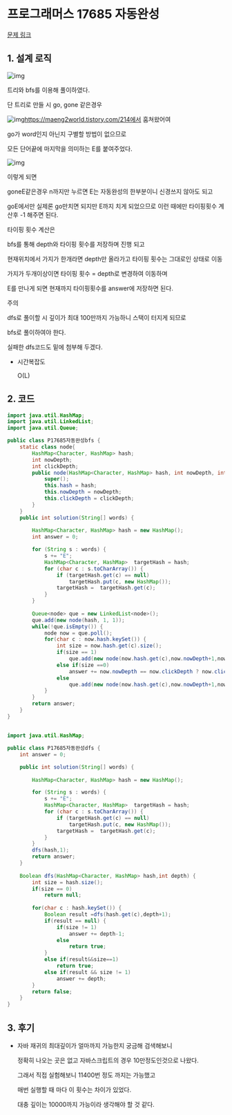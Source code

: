 # 프로그래머스 17685 자동완성

[문제 링크](https://programmers.co.kr/learn/courses/30/lessons/17685)



## 1. 설계 로직

![img](https://blog.kakaocdn.net/dn/cgOfGb/btq8YXnoU3d/Ni4w9olQBzS37D3NsYkvv1/img.png)



트리와 bfs를 이용해 풀이하였다.

 

단 트리로 만들 시 go, gone 같은경우



![img](https://blog.kakaocdn.net/dn/Irwp6/btq8TsoxZv2/nD5h0tSCYk7WFby6pjZLLK/img.png)https://maeng2world.tistory.com/214에서 훔쳐왔어여



go가 word인지 아닌지 구별할 방법이 없으므로

모든 단어끝에 마지막을 의미하는 E를 붙여주었다.

 



![img](https://blog.kakaocdn.net/dn/oRg8y/btq8VGsY0tM/sFw0QURw9PW5TK4nXLDbv1/img.png)



이렇게 되면

goneE같은경우 n까지만 누르면 E는 자동완성의 한부분이니 신경쓰지 않아도 되고

 

goE에서만 실제론 go만치면 되지만 E까지 치게 되었으므로 이런 때에만 타이핑횟수 계산후 -1 해주면 된다.

 

 

타이핑 횟수 계산은

bfs를 통해 depth와 타이핑 횟수를 저장하며 진행 되고

현재위치에서 가지가 한개라면 depth만 올라가고 타이핑 횟수는 그대로인 상태로 이동

가지가 두개이상이면 타이핑 횟수 = depth로 변경하여 이동하며

E를 만나게 되면 현재까지 타이핑횟수를 answer에 저장하면 된다.

 

주의

dfs로 풀이할 시 깊이가 최대 100만까지 가능하니 스택이 터지게 되므로

bfs로 풀이하여야 한다.

 

실패한 dfs코드도 밑에 첨부해 두겠다.

 

- 시간복잡도

  O(L)

## 2. 코드

```java
import java.util.HashMap;
import java.util.LinkedList;
import java.util.Queue;

public class P17685자동완성bfs {
	static class node{
		HashMap<Character, HashMap> hash;
		int nowDepth;
		int clickDepth;
		public node(HashMap<Character, HashMap> hash, int nowDepth, int clickDepth) {
			super();
			this.hash = hash;
			this.nowDepth = nowDepth;
			this.clickDepth = clickDepth;
		}
	}
	public int solution(String[] words) {
		
		HashMap<Character, HashMap> hash = new HashMap();
		int answer = 0;

		for (String s : words) {
			s += "E";
			HashMap<Character, HashMap>  targetHash = hash;
			for (char c : s.toCharArray()) {
				if (targetHash.get(c) == null)
					targetHash.put(c, new HashMap());
				targetHash =  targetHash.get(c);
			}
		}
		
		Queue<node> que = new LinkedList<node>();
		que.add(new node(hash, 1, 1));
		while(!que.isEmpty()) {
			node now = que.poll();
			for(char c : now.hash.keySet()) {
				int size = now.hash.get(c).size();
				if(size == 1) 
					que.add(new node(now.hash.get(c),now.nowDepth+1,now.clickDepth));
				else if(size ==0)  
					answer += now.nowDepth == now.clickDepth ? now.clickDepth-1: now.clickDepth;
				else
					que.add(new node(now.hash.get(c),now.nowDepth+1,now.nowDepth+1));
			}
		}
		return answer;
	}
}
```

## 

```java
import java.util.HashMap;

public class P17685자동완성dfs {
	int answer = 0;

	public int solution(String[] words) {
		
		HashMap<Character, HashMap> hash = new HashMap();

		for (String s : words) {
			s += "E";
			HashMap<Character, HashMap>  targetHash = hash;
			for (char c : s.toCharArray()) {
				if (targetHash.get(c) == null)
					targetHash.put(c, new HashMap());
				targetHash =  targetHash.get(c);
			}
		}
		dfs(hash,1);
		return answer;
	}
	
	Boolean dfs(HashMap<Character, HashMap> hash,int depth) {
		int size = hash.size();
		if(size == 0) 
			return null;
		
		for(char c : hash.keySet()) {
			Boolean result =dfs(hash.get(c),depth+1);
			if(result == null) {
				if(size != 1)
					answer += depth-1;
				else
					return true;
			}
			else if(result&&size==1)
				return true;
			else if(result && size != 1)
				answer += depth;
		}
		return false;
	}
}
```



## 3. 후기

- 자바 재귀의 최대깊이가 얼마까지 가능한지 궁금해 검색해보니

  정확히 나오는 곳은 없고 자바스크립트의 경우 10만정도인것으로 나왔다.

   

  그래서 직접 실험해보니 11400번 정도 까지는 가능했고

  매번 실행할 때 마다 이 횟수는 차이가 있었다.

   

  대충 깊이는 10000까지 가능이라 생각해야 할 것 같다.
